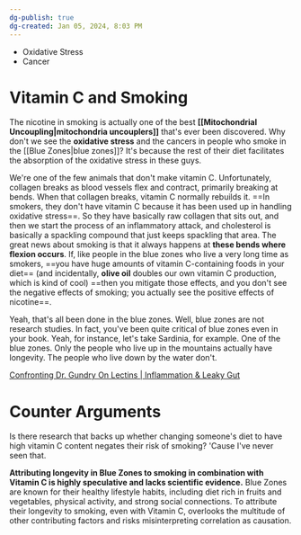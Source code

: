 ```yaml
---
dg-publish: true
dg-created: Jan 05, 2024, 8:03 PM
---
```


- Oxidative Stress
- Cancer

# Vitamin C and Smoking

The nicotine in smoking is actually one of the best **[[Mitochondrial Uncoupling|mitochondria uncouplers]]** that's ever been discovered. Why don't we see the **oxidative stress** and the cancers in people who smoke in the [[Blue Zones|blue zones]]? It's because the rest of their diet facilitates the absorption of the oxidative stress in these guys.

We're one of the few animals that don't make vitamin C. Unfortunately, collagen breaks as blood vessels flex and contract, primarily breaking at bends. When that collagen breaks, vitamin C normally rebuilds it. ==In smokers, they don't have vitamin C because it has been used up in handling oxidative stress==. So they have basically raw collagen that sits out, and then we start the process of an inflammatory attack, and cholesterol is basically a spackling compound that just keeps spackling that area. The great news about smoking is that it always happens at **these bends where flexion occurs**. If, like people in the blue zones who live a very long time as smokers, ==you have huge amounts of vitamin C-containing foods in your diet== (and incidentally, **olive oil** doubles our own vitamin C production, which is kind of cool) ==then you mitigate those effects, and you don't see the negative effects of smoking; you actually see the positive effects of nicotine==.




Yeah, that's all been done in the blue zones. Well, blue zones are not research studies. In fact, you've been quite critical of blue zones even in your book. Yeah, for instance, let's take Sardinia, for example. One of the blue zones. Only the people who live up in the mountains actually have longevity. The people who live down by the water don't.

[Confronting Dr. Gundry On Lectins | Inflammation & Leaky Gut](https://youtu.be/ZemkG6Vj7hc?si=a_04t5nmSiGEcX2T&t=283)
# Counter Arguments

Is there research that backs up whether changing someone's diet to have high vitamin C content negates their risk of smoking? 'Cause I've never seen that.

**Attributing longevity in Blue Zones to smoking in combination with Vitamin C is highly speculative and lacks scientific evidence.** Blue Zones are known for their healthy lifestyle habits, including diet rich in fruits and vegetables, physical activity, and strong social connections. To attribute their longevity to smoking, even with Vitamin C, overlooks the multitude of other contributing factors and risks misinterpreting correlation as causation.